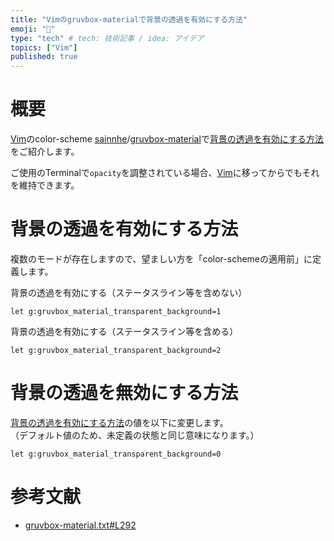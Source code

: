 ```yaml
---
title: "Vimのgruvbox-materialで背景の透過を有効にする方法"
emoji: "🔨"
type: "tech" # tech: 技術記事 / idea: アイデア
topics: ["Vim"]
published: true
---
```

# 概要
[Vim](https://www.vim.org/)のcolor-scheme [sainnhe](https://github.com/sainnhe)/[gruvbox-material](https://github.com/sainnhe/gruvbox-material)で[背景の透過を有効にする方法](#背景の透過を有効にする方法)をご紹介します。  

ご使用のTerminalで`opacity`を調整されている場合、[Vim](https://www.vim.org/)に移ってからでもそれを維持できます。

# 背景の透過を有効にする方法
複数のモードが存在しますので、望ましい方を「color-schemeの適用前」に定義します。  

背景の透過を有効にする（ステータスライン等を含めない）  
```vim
let g:gruvbox_material_transparent_background=1
```

背景の透過を有効にする（ステータスライン等を含める）  
```vim
let g:gruvbox_material_transparent_background=2
```

# 背景の透過を無効にする方法
[背景の透過を有効にする方法](#背景の透過を有効にする方法)の値を以下に変更します。  
（デフォルト値のため、未定義の状態と同じ意味になります。）  
```vim
let g:gruvbox_material_transparent_background=0
```

# 参考文献
- [gruvbox-material.txt#L292](https://github.com/sainnhe/gruvbox-material/blob/master/doc/gruvbox-material.txt#L292)
